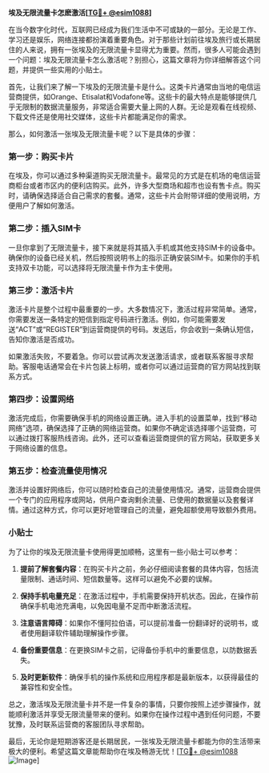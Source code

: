 **埃及无限流量卡怎麽激活[[TG💪+ @esim1088](https://t.me/s/esim1088)]**

在当今数字化时代，互联网已经成为我们生活中不可或缺的一部分。无论是工作、学习还是娱乐，网络连接都扮演着重要角色。对于那些计划前往埃及旅行或长期居住的人来说，拥有一张埃及的无限流量卡显得尤为重要。然而，很多人可能会遇到一个问题：埃及无限流量卡怎么激活呢？别担心，这篇文章将为你详细解答这个问题，并提供一些实用的小贴士。

首先，让我们来了解一下埃及的无限流量卡是什么。这类卡片通常由当地的电信运营商提供，如Orange、Etisalat和Vodafone等。这些卡的最大特点是能够提供几乎无限制的数据流量服务，非常适合需要大量上网的人群。无论是观看在线视频、下载文件还是使用社交媒体，这些卡片都能满足你的需求。

那么，如何激活一张埃及无限流量卡呢？以下是具体的步骤：

### 第一步：购买卡片

在埃及，你可以通过多种渠道购买无限流量卡。最常见的方式是在机场的电信运营商柜台或者市区内的便利店购买。此外，许多大型商场和超市也设有售卡点。购买时，请确保选择适合自己需求的套餐。通常，这些卡片会附带详细的使用说明，方便用户了解如何激活。

### 第二步：插入SIM卡

一旦你拿到了无限流量卡，接下来就是将其插入手机或其他支持SIM卡的设备中。确保你的设备已经关机，然后按照说明书上的指示正确安装SIM卡。如果你的手机支持双卡功能，可以选择将无限流量卡作为主卡使用。

### 第三步：激活卡片

激活卡片是整个过程中最重要的一步。大多数情况下，激活过程非常简单。通常，你需要发送一条特定的短信到指定号码进行激活。例如，你可能需要发送“ACT”或“REGISTER”到运营商提供的号码。发送后，你会收到一条确认短信，告知你激活是否成功。

如果激活失败，不要着急。你可以尝试再次发送激活请求，或者联系客服寻求帮助。客服电话通常会在卡片包装上标明，或者你可以通过运营商的官方网站找到联系方式。

### 第四步：设置网络

激活完成后，你需要确保手机的网络设置正确。进入手机的设置菜单，找到“移动网络”选项，确保选择了正确的网络运营商。如果你不确定该选择哪个运营商，可以通过拨打客服热线咨询。此外，还可以查看运营商提供的官方网站，获取更多关于网络设置的信息。

### 第五步：检查流量使用情况

激活并设置好网络后，你可以随时检查自己的流量使用情况。通常，运营商会提供一个专门的应用程序或网站，供用户查询剩余流量、已使用的数据量以及套餐详情。通过这种方式，你可以更好地管理自己的流量，避免超额使用导致额外费用。

### 小贴士

为了让你的埃及无限流量卡使用得更加顺畅，这里有一些小贴士可以参考：

1. **提前了解套餐内容**：在购买卡片之前，务必仔细阅读套餐的具体内容，包括流量限制、通话时间、短信数量等。这样可以避免不必要的误解。

2. **保持手机电量充足**：在激活过程中，手机需要保持开机状态。因此，在操作前确保手机电池充满电，以免因电量不足而中断激活流程。

3. **注意语言障碍**：如果你不懂阿拉伯语，可以提前准备一份翻译好的说明书，或者使用翻译软件辅助理解操作步骤。

4. **备份重要信息**：在更换SIM卡之前，记得备份手机中的重要信息，以防数据丢失。

5. **及时更新软件**：确保手机的操作系统和应用程序都是最新版本，以获得最佳的兼容性和安全性。

总之，激活埃及无限流量卡并不是一件复杂的事情，只要你按照上述步骤操作，就能顺利激活并享受无限流量带来的便利。如果你在操作过程中遇到任何问题，不要犹豫，及时联系运营商的客服团队寻求帮助。

最后，无论你是短期游客还是长期居民，一张埃及无限流量卡都能为你的生活带来极大的便利。希望这篇文章能帮助你在埃及畅游无忧！[[TG💪+ @esim1088](https://t.me/s/esim1088) ![Image](https://i.postimg.cc/4NQfJmqS/Snipaste-2025-05-13-00-14-12.png)]